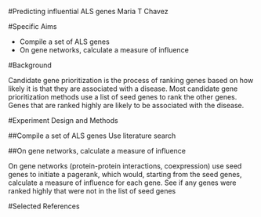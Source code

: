 #Predicting influential ALS genes
Maria T Chavez 

#Specific Aims 
  * Compile a set of ALS genes 
  * On gene networks, calculate a measure of influence 

#Background

Candidate gene prioritization is the process of ranking genes based on how likely it is that they are associated with a disease. Most candidate gene prioritization methods use a list of seed genes to rank the other genes. Genes that are ranked highly are likely to be associated with the disease. 

#Experiment Design and Methods 

##Compile a set of ALS genes
Use literature search 

##On gene networks, calculate a measure of influence 
	
On gene networks (protein-protein interactions, coexpression)  use seed genes to initiate a pagerank, which would, starting from the seed genes, calculate a measure of influence for each gene. 
See if any genes were ranked highly that were not in the list of seed genes 

#Selected References
